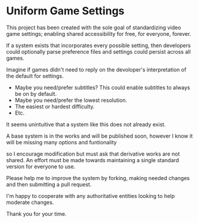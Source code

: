 # Uniform Game Settings
This project has been created with the sole goal of standardizing video game settings; 
enabling shared accessibility for free, for everyone, forever.

If a system exists that incorporates every possible setting, 
then developers could optionally parse preference files and settings could persist across all games.

Imagine if games didn't need to reply on the devoloper's interpretation of the default for settings.
- Maybe you need/prefer subtitles? This could enable subtitles to always be on by default.
- Maybe you need/prefer the lowest resolution.
- The easiest or hardest difficulty.
- Etc.

It seems unintuitive that a system like this does not already exist.

A base system is in the works and will be published soon, 
however I know it will be missing many options and funtionality 

so I encourage modification but must ask that derivative works are not shared.
An effort must be made towards maintaining a single standard version for everyone to use.

Please help me to improve the system by forking, making needed changes and then submitting a pull request.

I'm happy to cooperate with any authoritative entities looking to help moderate changes.



Thank you for your time.
